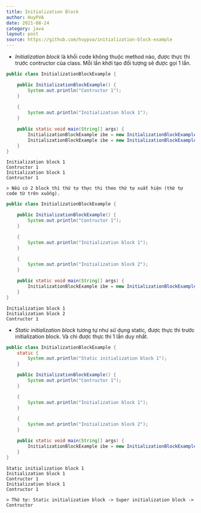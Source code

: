 ```yaml
---
title: Initialization Block
author: HuyPVA
date: 2021-08-24
category: java
layout: post
source: https://github.com/huypva/initialization-block-example
---
```


- *Initialization block* là khối code không thuộc method nào, được thực thi trước contructor của class. Mỗi lần khởi tạo đối tượng sẽ được gọi 1 lần.

```java
public class InitializationBlockExample {

    public InitializationBlockExample() {
        System.out.println("Contructor 1");
    }
    
    {
        System.out.println("Initialization block 1");
    }

    public static void main(String[] args) {
        InitializationBlockExample ibe = new InitializationBlockExample();
        InitializationBlockExample ibe = new InitializationBlockExample();
    }
}
``` 

```text
Initialization block 1
Contructor 1
Initialization block 1
Contructor 1
```

    > Nếu có 2 block thì thứ tự thực thi theo thứ tự xuất hiện (thứ tự code từ trên xuống).

```java
public class InitializationBlockExample {

    public InitializationBlockExample() {
        System.out.println("Contructor 1");
    }    

    {
        System.out.println("Initialization block 1");
    } 

    {
        System.out.println("Initialization block 2");
    } 

    public static void main(String[] args) {
        InitializationBlockExample ibe = new InitializationBlockExample();
    }
}
``` 

```text
Initialization block 1
Initialization block 2
Contructor 1
```

- *Static initialization block* tương tự như sử dụng static, được thực thi trước initialization block. Và chỉ được thực thi 1 lần duy nhất.

```java
public class InitializationBlockExample {
    static {
        System.out.println("Static initialization block 1");
    }

    public InitializationBlockExample() {
        System.out.println("Contructor 1");
    }    

    {
        System.out.println("Initialization block 1");
    } 

    {
        System.out.println("Initialization block 2");
    } 

    public static void main(String[] args) {
        InitializationBlockExample ibe = new InitializationBlockExample();
    }
}
```

```text
Static initialization block 1
Initialization block 1
Contructor 1
Initialization block 1
Contructor 1
```` 

    > Thứ tự: Static initialization block -> Super initialization block -> Contructor